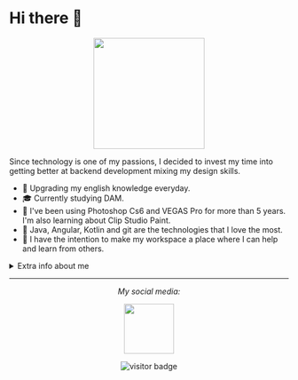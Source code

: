 # Hi there 👋
<div align=center>
    <a href="https://github.com/anuraghazra/github-readme-stats">
      <img height=200 align="center" src="https://github-readme-stats.vercel.app/api/top-langs/?username=zumrudu-anka&hide=c%23,powershell,Mathematica,Ruby,Objective-C,Objective-C%2b%2b,Cuda&title_color=61dafb&text_color=ffffff&icon_color=61dafb&bg_color=20232a&langs_count=8&layout=compact&border_color=61dafb&hide_border=true&size_weight=0.5&count_weight=0.5" />
    </a>
  </div>


Since technology is one of my passions, I decided to invest my time into getting better at backend development mixing my design skills.  

* 💬   Upgrading my english knowledge everyday.
* 🎓   Currently studying DAM.
* 🎨   I've been using Photoshop Cs6 and VEGAS Pro for more than 5 years. I'm also learning about Clip Studio Paint.
* 💾   Java, Angular, Kotlin and git are the technologies that I love the most.
* 👥   I have the intention to make my workspace a place where I can help and learn from others.

<details>
  <summary>Extra info about me</summary>
  <br>

* 📚   Regular reader.
* 📓   Been drawing since 2020.

</details>
  
<hr>
<p align="center">
  <i>My social media:</i>

<p align="center">
  <a href="https://golang.org/" target="_blank" align="center">
  <img src="https://cdn-icons-png.flaticon.com/512/174/174857.png"  height="90" />
  </a>
 </p>
    
<p  align="center">
<img src="https://visitor-badge.laobi.icu/badge?page_id=diegogomezgonza.diegogomezgonza" alt="visitor badge"/>       
</p>
</p>


